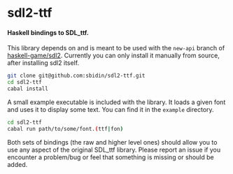 # sdl2-ttf

#### Haskell bindings to SDL_ttf.

This library depends on and is meant to be used with the `new-api` branch of
[haskell-game/sdl2](https://github.com/haskell-game/sdl2). Currently you can
only install it manually from source, after installing sdl2 itself.

```bash
git clone git@github.com:sbidin/sdl2-ttf.git
cd sdl2-ttf
cabal install
```

A small example executable is included with the library. It loads a given font
and uses it to display some text. You can find it in the `example` directory.

```bash
cd sdl2-ttf
cabal run path/to/some/font.(ttf|fon)
```

Both sets of bindings (the raw and higher level ones) should allow you to use
any aspect of the original SDL_ttf library. Please report an issue if you
encounter a problem/bug or feel that something is missing or should be added.
